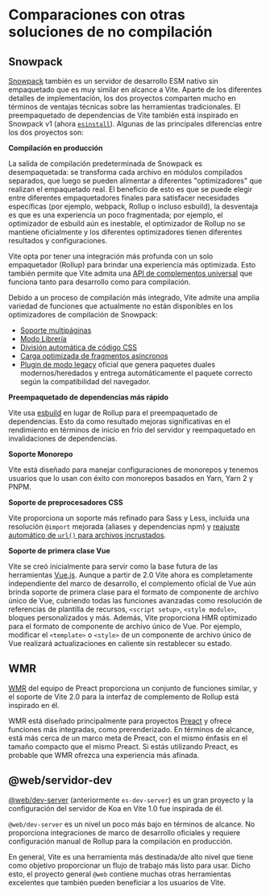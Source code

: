 # Comparaciones con otras soluciones de no compilación

## Snowpack

[Snowpack](https://www.snowpack.dev/) también es un servidor de desarrollo ESM nativo sin empaquetado que es muy similar en alcance a Vite. Aparte de los diferentes detalles de implementación, los dos proyectos comparten mucho en términos de ventajas técnicas sobre las herramientas tradicionales. El preempaquetado de dependencias de Vite también está inspirado en Snowpack v1 (ahora [`esinstall`](https://github.com/snowpackjs/snowpack/tree/main/esinstall)). Algunas de las principales diferencias entre los dos proyectos son:

**Compilación en producción**

La salida de compilación predeterminada de Snowpack es desempaquetada: se transforma cada archivo en módulos compilados separados, que luego se pueden alimentar a diferentes "optimizadores" que realizan el empaquetado real. El beneficio de esto es que se puede elegir entre diferentes empaquetadores finales para satisfacer necesidades específicas (por ejemplo, webpack, Rollup o incluso esbuild), la desventaja es que es una experiencia un poco fragmentada; por ejemplo, el optimizador de esbuild aún es inestable, el optimizador de Rollup no se mantiene oficialmente y los diferentes optimizadores tienen diferentes resultados y configuraciones.

Vite opta por tener una integración más profunda con un solo empaquetador (Rollup) para brindar una experiencia más optimizada. Esto también permite que Vite admita una [API de complementos universal](./api-plugin) que funciona tanto para desarrollo como para compilación.

Debido a un proceso de compilación más integrado, Vite admite una amplia variedad de funciones que actualmente no están disponibles en los optimizadores de compilación de Snowpack:

- [Soporte multipáginas](./build#aplicacion-multipaginas)
- [Modo Librería](./build#modo-libreria)
- [División automática de código CSS](./features#division-de-codigo-css)
- [Carga optimizada de fragmentos asíncronos](./features#optimizacion-de-carga-de-fragmentos-asincronos)
- [Plugin de modo legacy](https://github.com/vitejs/vite/tree/main/packages/plugin-legacy) oficial que genera paquetes duales modernos/heredados y entrega automáticamente el paquete correcto según la compatibilidad del navegador.

**Preempaquetado de dependencias más rápido**

Vite usa [esbuild](https://esbuild.github.io/) en lugar de Rollup para el preempaquetado de dependencias. Esto da como resultado mejoras significativas en el rendimiento en términos de inicio en frío del servidor y reempaquetado en invalidaciones de dependencias.

**Soporte Monorepo**

Vite está diseñado para manejar configuraciones de monorepos y tenemos usuarios que lo usan con éxito con monorepos basados ​​en Yarn, Yarn 2 y PNPM.

**Soporte de preprocesadores CSS**

Vite proporciona un soporte más refinado para Sass y Less, incluida una resolución `@import` mejorada (aliases y dependencias npm) y [reajuste automático de `url()` para archivos incrustados](./features#incrustacion-y-rebase-de-import).

**Soporte de primera clase Vue**

Vite se creó inicialmente para servir como la base futura de las herramientas [Vue.js](https://vuejs.org/). Aunque a partir de 2.0 Vite ahora es completamente independiente del marco de desarrollo, el complemento oficial de Vue aún brinda soporte de primera clase para el formato de componente de archivo único de Vue, cubriendo todas las funciones avanzadas como resolución de referencias de plantilla de recursos, `<script setup>`, `<style module>`, bloques personalizados y más. Además, Vite proporciona HMR optimizado para el formato de componente de archivo único de Vue. Por ejemplo, modificar el `<template>` o `<style>` de un componente de archivo único de Vue realizará actualizaciones en caliente sin restablecer su estado.

## WMR

[WMR](https://github.com/preactjs/wmr) del equipo de Preact proporciona un conjunto de funciones similar, y el soporte de Vite 2.0 para la interfaz de complemento de Rollup está inspirado en él.

WMR está diseñado principalmente para proyectos [Preact](https://preactjs.com/) y ofrece funciones más integradas, como prerenderizado. En términos de alcance, está más cerca de un marco meta de Preact, con el mismo énfasis en el tamaño compacto que el mismo Preact. Si estás utilizando Preact, es probable que WMR ofrezca una experiencia más afinada.

## @web/servidor-dev

[@web/dev-server](https://modern-web.dev/docs/dev-server/overview/) (anteriormente `es-dev-server`) es un gran proyecto y la configuración del servidor de Koa en Vite 1.0 fue inspirada de él.

`@web/dev-server` es un nivel un poco más bajo en términos de alcance. No proporciona integraciones de marco de desarrollo oficiales y requiere configuración manual de Rollup para la compilación en producción.

En general, Vite es una herramienta más destinada/de alto nivel que tiene como objetivo proporcionar un flujo de trabajo más listo para usar. Dicho esto, el proyecto general `@web` contiene muchas otras herramientas excelentes que también pueden beneficiar a los usuarios de Vite.
